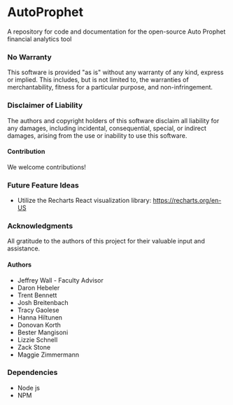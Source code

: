 # AutoProphet
A repository for code and documentation for the open-source Auto Prophet financial analytics tool

### No Warranty
This software is provided "as is" without any warranty of any kind, express or implied. This includes, but is not limited to, the warranties of merchantability, fitness for a particular purpose, and non-infringement.

### Disclaimer of Liability
The authors and copyright holders of this software disclaim all liability for any damages, including incidental, consequential, special, or indirect damages, arising from the use or inability to use this software.

#### Contribution
We welcome contributions!

### Future Feature Ideas
* Utilize the Recharts React visualization library: https://recharts.org/en-US

### Acknowledgments
All gratitude to the authors of this project for their valuable input and assistance.

#### Authors
* Jeffrey Wall - Faculty Advisor
* Daron Hebeler
* Trent Bennett
* Josh Breitenbach
* Tracy Gaolese
* Hanna Hiltunen
* Donovan Korth
* Bester Mangisoni
* Lizzie Schnell
* Zack Stone
* Maggie Zimmermann

### Dependencies
* Node js
* NPM



